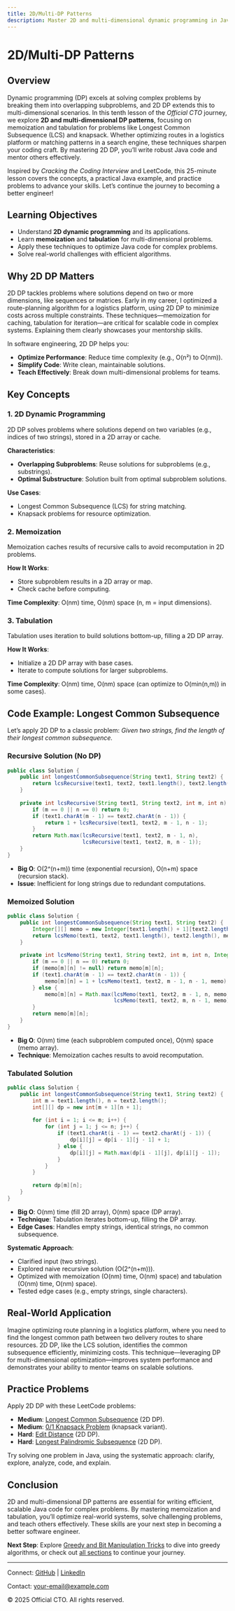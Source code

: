 ```yaml
---
title: 2D/Multi-DP Patterns
description: Master 2D and multi-dimensional dynamic programming in Java to solve complex problems efficiently with memoization and tabulation, with practical examples for better software engineering.
---
```


# 2D/Multi-DP Patterns

## Overview
Dynamic programming (DP) excels at solving complex problems by breaking them into overlapping subproblems, and 2D DP extends this to multi-dimensional scenarios. In this tenth lesson of the *Official CTO* journey, we explore **2D and multi-dimensional DP patterns**, focusing on memoization and tabulation for problems like Longest Common Subsequence (LCS) and knapsack. Whether optimizing routes in a logistics platform or matching patterns in a search engine, these techniques sharpen your coding craft. By mastering 2D DP, you’ll write robust Java code and mentor others effectively.

Inspired by *Cracking the Coding Interview* and LeetCode, this 25-minute lesson covers the concepts, a practical Java example, and practice problems to advance your skills. Let’s continue the journey to becoming a better engineer!

## Learning Objectives
- Understand **2D dynamic programming** and its applications.
- Learn **memoization** and **tabulation** for multi-dimensional problems.
- Apply these techniques to optimize Java code for complex problems.
- Solve real-world challenges with efficient algorithms.

## Why 2D DP Matters
2D DP tackles problems where solutions depend on two or more dimensions, like sequences or matrices. Early in my career, I optimized a route-planning algorithm for a logistics platform, using 2D DP to minimize costs across multiple constraints. These techniques—memoization for caching, tabulation for iteration—are critical for scalable code in complex systems. Explaining them clearly showcases your mentorship skills.

In software engineering, 2D DP helps you:
- **Optimize Performance**: Reduce time complexity (e.g., O(n²) to O(nm)).
- **Simplify Code**: Write clean, maintainable solutions.
- **Teach Effectively**: Break down multi-dimensional problems for teams.

## Key Concepts
### 1. 2D Dynamic Programming
2D DP solves problems where solutions depend on two variables (e.g., indices of two strings), stored in a 2D array or cache.

**Characteristics**:
- **Overlapping Subproblems**: Reuse solutions for subproblems (e.g., substrings).
- **Optimal Substructure**: Solution built from optimal subproblem solutions.

**Use Cases**:
- Longest Common Subsequence (LCS) for string matching.
- Knapsack problems for resource optimization.

### 2. Memoization
Memoization caches results of recursive calls to avoid recomputation in 2D problems.

**How It Works**:
- Store subproblem results in a 2D array or map.
- Check cache before computing.

**Time Complexity**: O(nm) time, O(nm) space (n, m = input dimensions).

### 3. Tabulation
Tabulation uses iteration to build solutions bottom-up, filling a 2D DP array.

**How It Works**:
- Initialize a 2D DP array with base cases.
- Iterate to compute solutions for larger subproblems.

**Time Complexity**: O(nm) time, O(nm) space (can optimize to O(min(n,m)) in some cases).

## Code Example: Longest Common Subsequence
Let’s apply 2D DP to a classic problem: *Given two strings, find the length of their longest common subsequence.*

### Recursive Solution (No DP)
```java
public class Solution {
    public int longestCommonSubsequence(String text1, String text2) {
        return lcsRecursive(text1, text2, text1.length(), text2.length());
    }
    
    private int lcsRecursive(String text1, String text2, int m, int n) {
        if (m == 0 || n == 0) return 0;
        if (text1.charAt(m - 1) == text2.charAt(n - 1)) {
            return 1 + lcsRecursive(text1, text2, m - 1, n - 1);
        }
        return Math.max(lcsRecursive(text1, text2, m - 1, n), 
                        lcsRecursive(text1, text2, m, n - 1));
    }
}
```
- **Big O**: O(2^(n+m)) time (exponential recursion), O(n+m) space (recursion stack).
- **Issue**: Inefficient for long strings due to redundant computations.

### Memoized Solution
```java
public class Solution {
    public int longestCommonSubsequence(String text1, String text2) {
        Integer[][] memo = new Integer[text1.length() + 1][text2.length() + 1];
        return lcsMemo(text1, text2, text1.length(), text2.length(), memo);
    }
    
    private int lcsMemo(String text1, String text2, int m, int n, Integer[][] memo) {
        if (m == 0 || n == 0) return 0;
        if (memo[m][n] != null) return memo[m][n];
        if (text1.charAt(m - 1) == text2.charAt(n - 1)) {
            memo[m][n] = 1 + lcsMemo(text1, text2, m - 1, n - 1, memo);
        } else {
            memo[m][n] = Math.max(lcsMemo(text1, text2, m - 1, n, memo), 
                                  lcsMemo(text1, text2, m, n - 1, memo));
        }
        return memo[m][n];
    }
}
```
- **Big O**: O(nm) time (each subproblem computed once), O(nm) space (memo array).
- **Technique**: Memoization caches results to avoid recomputation.

### Tabulated Solution
```java
public class Solution {
    public int longestCommonSubsequence(String text1, String text2) {
        int m = text1.length(), n = text2.length();
        int[][] dp = new int[m + 1][n + 1];
        
        for (int i = 1; i <= m; i++) {
            for (int j = 1; j <= n; j++) {
                if (text1.charAt(i - 1) == text2.charAt(j - 1)) {
                    dp[i][j] = dp[i - 1][j - 1] + 1;
                } else {
                    dp[i][j] = Math.max(dp[i - 1][j], dp[i][j - 1]);
                }
            }
        }
        
        return dp[m][n];
    }
}
```
- **Big O**: O(nm) time (fill 2D array), O(nm) space (DP array).
- **Technique**: Tabulation iterates bottom-up, filling the DP array.
- **Edge Cases**: Handles empty strings, identical strings, no common subsequence.

**Systematic Approach**:
- Clarified input (two strings).
- Explored naive recursive solution (O(2^(n+m))).
- Optimized with memoization (O(nm) time, O(nm) space) and tabulation (O(nm) time, O(nm) space).
- Tested edge cases (e.g., empty strings, single characters).

## Real-World Application
Imagine optimizing route planning in a logistics platform, where you need to find the longest common path between two delivery routes to share resources. 2D DP, like the LCS solution, identifies the common subsequence efficiently, minimizing costs. This technique—leveraging DP for multi-dimensional optimization—improves system performance and demonstrates your ability to mentor teams on scalable solutions.

## Practice Problems
Apply 2D DP with these LeetCode problems:
- **Medium**: [Longest Common Subsequence](https://leetcode.com/problems/longest-common-subsequence/) (2D DP).
- **Medium**: [0/1 Knapsack Problem](https://leetcode.com/problems/partition-equal-subset-sum/) (knapsack variant).
- **Hard**: [Edit Distance](https://leetcode.com/problems/edit-distance/) (2D DP).
- **Hard**: [Longest Palindromic Subsequence](https://leetcode.com/problems/longest-palindromic-subsequence/) (2D DP).

Try solving one problem in Java, using the systematic approach: clarify, explore, analyze, code, and explain.

## Conclusion
2D and multi-dimensional DP patterns are essential for writing efficient, scalable Java code for complex problems. By mastering memoization and tabulation, you’ll optimize real-world systems, solve challenging problems, and teach others effectively. These skills are your next step in becoming a better software engineer.

**Next Step**: Explore [Greedy and Bit Manipulation Tricks](/sections/algorithms/greedy-bit-manipulation) to dive into greedy algorithms, or check out [all sections](/sections/) to continue your journey.

---

<footer>
  <p>Connect: <a href="https://github.com/your-profile">GitHub</a> | <a href="https://linkedin.com/in/your-profile">LinkedIn</a></p>
  <p>Contact: <a href="mailto:your-email@example.com">your-email@example.com</a></p>
  <p>&copy; 2025 Official CTO. All rights reserved.</p>
</footer>
